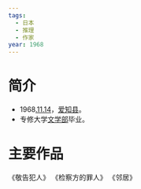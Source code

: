 ```yaml
---
tags:
  - 日本
  - 推理
  - 作家
year: 1968
---
```

# 简介

- 1968[.11.14](2024-11-14.md)，[爱知县](爱知县.md)。
- 专修大学[文学部](文学部.md)毕业。
# 主要作品

《敬告犯人》
《检察方的罪人》
《邻居》